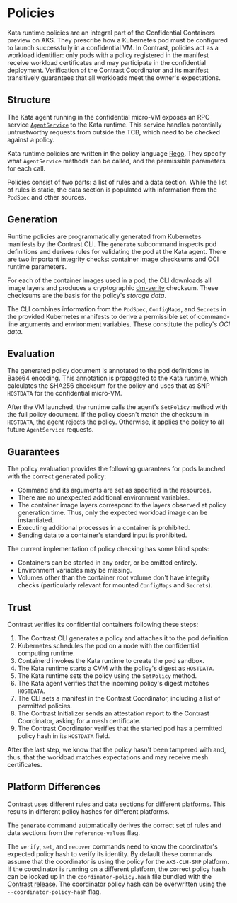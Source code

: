 # Policies

Kata runtime policies are an integral part of the Confidential Containers preview on AKS.
They prescribe how a Kubernetes pod must be configured to launch successfully in a confidential VM.
In Contrast, policies act as a workload identifier: only pods with a policy registered in the manifest receive workload certificates and may participate in the confidential deployment.
Verification of the Contrast Coordinator and its manifest transitively guarantees that all workloads meet the owner's expectations.

## Structure

The Kata agent running in the confidential micro-VM exposes an RPC service [`AgentService`] to the Kata runtime.
This service handles potentially untrustworthy requests from outside the TCB, which need to be checked against a policy.

Kata runtime policies are written in the policy language [Rego].
They specify what `AgentService` methods can be called, and the permissible parameters for each call.

Policies consist of two parts: a list of rules and a data section.
While the list of rules is static, the data section is populated with information from the `PodSpec` and other sources.

[`AgentService`]: https://github.com/kata-containers/kata-containers/blob/e5e0983/src/libs/protocols/protos/agent.proto#L21-L76
[Rego]: https://www.openpolicyagent.org/docs/latest/policy-language/

## Generation

Runtime policies are programmatically generated from Kubernetes manifests by the Contrast CLI.
The `generate` subcommand inspects pod definitions and derives rules for validating the pod at the Kata agent.
There are two important integrity checks: container image checksums and OCI runtime parameters.

For each of the container images used in a pod, the CLI downloads all image layers and produces a cryptographic [dm-verity] checksum.
These checksums are the basis for the policy's *storage data*.

The CLI combines information from the `PodSpec`, `ConfigMaps`, and `Secrets` in the provided Kubernetes manifests to derive a permissible set of command-line arguments and environment variables.
These constitute the policy's *OCI data*.

[dm-verity]: https://www.kernel.org/doc/html/latest/admin-guide/device-mapper/verity.html

## Evaluation

The generated policy document is annotated to the pod definitions in Base64 encoding.
This annotation is propagated to the Kata runtime, which calculates the SHA256 checksum for the policy and uses that as SNP `HOSTDATA` for the confidential micro-VM.

After the VM launched, the runtime calls the agent's `SetPolicy` method with the full policy document.
If the policy doesn't match the checksum in `HOSTDATA`, the agent rejects the policy.
Otherwise, it applies the policy to all future `AgentService` requests.

## Guarantees

The policy evaluation provides the following guarantees for pods launched with the correct generated policy:

* Command and its arguments are set as specified in the resources.
* There are no unexpected additional environment variables.
* The container image layers correspond to the layers observed at policy generation time.
  Thus, only the expected workload image can be instantiated.
* Executing additional processes in a container is prohibited.
* Sending data to a container's standard input is prohibited.

The current implementation of policy checking has some blind spots:

* Containers can be started in any order, or be omitted entirely.
* Environment variables may be missing.
* Volumes other than the container root volume don't have integrity checks (particularly relevant for mounted `ConfigMaps` and `Secrets`).

## Trust

Contrast verifies its confidential containers following these steps:

1. The Contrast CLI generates a policy and attaches it to the pod definition.
2. Kubernetes schedules the pod on a node with the confidential computing runtime.
3. Containerd invokes the Kata runtime to create the pod sandbox.
4. The Kata runtime starts a CVM with the policy's digest as `HOSTDATA`.
5. The Kata runtime sets the policy using the `SetPolicy` method.
6. The Kata agent verifies that the incoming policy's digest matches `HOSTDATA`.
7. The CLI sets a manifest in the Contrast Coordinator, including a list of permitted policies.
8. The Contrast Initializer sends an attestation report to the Contrast Coordinator, asking for a mesh certificate.
9. The Contrast Coordinator verifies that the started pod has a permitted policy hash in its `HOSTDATA` field.

After the last step, we know that the policy hasn't been tampered with and, thus, that the workload matches expectations and may receive mesh certificates.

## Platform Differences

Contrast uses different rules and data sections for different platforms.
This results in different policy hashes for different platforms.

The `generate` command automatically derives the correct set of rules and data sections from the `reference-values` flag.

The `verify`, `set`, and `recover` commands need to know the coordinator's expected policy hash to verify its identity.
By default these commands assume that the coordinator is using the policy for the `AKS-CLH-SNP` platform.
If the coordinator is running on a different platform, the correct policy hash can be looked up in the `coordinator-policy.hash` file bundled with the [Contrast release](https://github.com/edgelesssys/contrast/releases).
The coordinator policy hash can be overwritten using the `--coordinator-policy-hash` flag.

